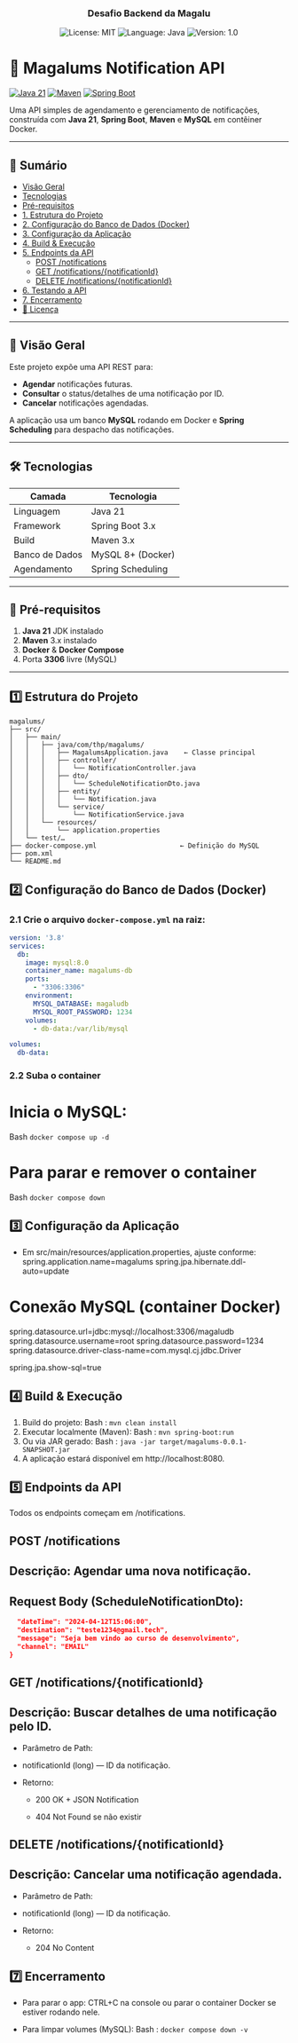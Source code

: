 <h3 align="center">
  Desafio Backend da Magalu
</h3>

<p align="center">

  <img alt="License: MIT" src="https://img.shields.io/badge/license-MIT-%2304D361">
  <img alt="Language: Java" src="https://img.shields.io/badge/language-java-green">
  <img alt="Version: 1.0" src="https://img.shields.io/badge/version-1.0-yellowgreen">
    
</p>

# 📢 Magalums Notification API

[![Java 21](https://img.shields.io/badge/Java-21-blue)](https://www.oracle.com/java/) [![Maven](https://img.shields.io/badge/Maven-3.x-red)](https://maven.apache.org/) [![Spring Boot](https://img.shields.io/badge/Spring%20Boot-3.x-green)](https://spring.io/projects/spring-boot)

Uma API simples de agendamento e gerenciamento de notificações, construída com **Java 21**, **Spring Boot**, **Maven** e **MySQL** em contêiner Docker.

---

## 📖 Sumário

- [Visão Geral](#-visão-geral)
- [Tecnologias](#-tecnologias)
- [Pré-requisitos](#-pré-requisitos)
- [1. Estrutura do Projeto](#1-estrutura-do-projeto)
- [2. Configuração do Banco de Dados (Docker)](#2-configuração-do-banco-de-dados-docker)
- [3. Configuração da Aplicação](#3-configuração-da-aplicação)
- [4. Build & Execução](#4-build--execução)
- [5. Endpoints da API](#5-endpoints-da-api)
    - [POST /notifications](#postnotifications)
    - [GET /notifications/{notificationId}](#getnotificationsnotificationid)
    - [DELETE /notifications/{notificationId}](#deletenotificationsnotificationid)
- [6. Testando a API](#6-testando-a-api)
- [7. Encerramento](#7-encerramento)
- [📄 Licença](#-licença)

---

## 🧐 Visão Geral

Este projeto expõe uma API REST para:
- **Agendar** notificações futuras.
- **Consultar** o status/detalhes de uma notificação por ID.
- **Cancelar** notificações agendadas.

A aplicação usa um banco **MySQL** rodando em Docker e **Spring Scheduling** para despacho das notificações.

---

## 🛠️ Tecnologias

| Camada        | Tecnologia            |
|---------------|-----------------------|
| Linguagem     | Java 21               |
| Framework     | Spring Boot 3.x       |
| Build         | Maven 3.x             |
| Banco de Dados| MySQL 8+ (Docker)     |
| Agendamento   | Spring Scheduling     |

---

## 🔧 Pré-requisitos

1. **Java 21** JDK instalado
2. **Maven** 3.x instalado
3. **Docker** & **Docker Compose**
4. Porta **3306** livre (MySQL)

---

## 1️⃣ Estrutura do Projeto

```text
magalums/
├── src/
│   ├── main/
│   │   ├── java/com/thp/magalums/
│   │   │   ├── MagalumsApplication.java    ← Classe principal
│   │   │   ├── controller/
│   │   │   │   └── NotificationController.java
│   │   │   ├── dto/
│   │   │   │   └── ScheduleNotificationDto.java
│   │   │   ├── entity/
│   │   │   │   └── Notification.java
│   │   │   └── service/
│   │   │       └── NotificationService.java
│   │   └── resources/
│   │       └── application.properties
│   └── test/…
├── docker-compose.yml                     ← Definição do MySQL
├── pom.xml
└── README.md
```

## 2️⃣ Configuração do Banco de Dados (Docker)

### 2.1 Crie o arquivo `docker-compose.yml` na raiz:

```yaml
version: '3.8'
services:
  db:
    image: mysql:8.0
    container_name: magalums-db
    ports:
      - "3306:3306"
    environment:
      MYSQL_DATABASE: magaludb
      MYSQL_ROOT_PASSWORD: 1234
    volumes:
      - db-data:/var/lib/mysql

volumes:
  db-data:
```
 ### 2.2 Suba o container
# Inicia o MySQL:
Bash 
``` docker compose up -d ```

# Para parar e remover o container
Bash 
``` docker compose down ```

## 3️⃣ Configuração da Aplicação
 - Em src/main/resources/application.properties, ajuste conforme:
spring.application.name=magalums
spring.jpa.hibernate.ddl-auto=update

# Conexão MySQL (container Docker)
spring.datasource.url=jdbc:mysql://localhost:3306/magaludb
spring.datasource.username=root
spring.datasource.password=1234
spring.datasource.driver-class-name=com.mysql.cj.jdbc.Driver

spring.jpa.show-sql=true

## 4️⃣ Build & Execução
1. Build do projeto:
Bash : ``` mvn clean install ```
2. Executar localmente (Maven):
   Bash : ``` mvn spring-boot:run ```
3. Ou via JAR gerado:
   Bash : ``` java -jar target/magalums-0.0.1-SNAPSHOT.jar ```
4. A aplicação estará disponível em http://localhost:8080.

## 5️⃣ Endpoints da API
Todos os endpoints começam em /notifications.
## POST /notifications
## Descrição: Agendar uma nova notificação.

## Request Body (ScheduleNotificationDto):
   
```json {
  "dateTime": "2024-04-12T15:06:00",
  "destination": "teste1234@gmail.tech",
  "message": "Seja bem vindo ao curso de desenvolvimento",
  "channel": "EMAIL"
}
```

## GET /notifications/{notificationId}
## Descrição: Buscar detalhes de uma notificação pelo ID.

- Parâmetro de Path:

- notificationId (long) — ID da notificação.

- Retorno:

   - 200 OK + JSON Notification

   - 404 Not Found se não existir

## DELETE /notifications/{notificationId}
## Descrição: Cancelar uma notificação agendada.

- Parâmetro de Path:

- notificationId (long) — ID da notificação.

- Retorno:

   - 204 No Content

## 7️⃣ Encerramento
- Para parar o app: CTRL+C na console ou parar o container Docker se estiver rodando nele.

- Para limpar volumes (MySQL):
     Bash : ``` docker compose down -v ```